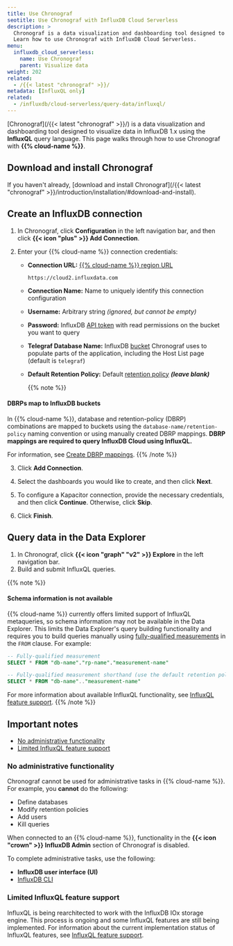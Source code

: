 ```yaml
---
title: Use Chronograf
seotitle: Use Chronograf with InfluxDB Cloud Serverless
description: >
  Chronograf is a data visualization and dashboarding tool designed to visualize data in InfluxDB 1.x.
  Learn how to use Chronograf with InfluxDB Cloud Serverless.
menu:
  influxdb_cloud_serverless:
    name: Use Chronograf
    parent: Visualize data
weight: 202
related:
  - /{{< latest "chronograf" >}}/
metadata: [InfluxQL only]
related:
  - /influxdb/cloud-serverless/query-data/influxql/
---
```


[Chronograf](/{{< latest "chronograf" >}}/) is a data visualization and dashboarding
tool designed to visualize data in InfluxDB 1.x using the **InfluxQL** query language.
This page walks through how to use Chronograf with **{{% cloud-name %}}**.

## Download and install Chronograf

If you haven't already, [download and install Chronograf](/{{< latest "chronograf" >}}/introduction/installation/#download-and-install).

## Create an InfluxDB connection

1. In Chronograf, click **Configuration** in the left navigation bar,
   and then click **{{< icon "plus" >}} Add Connection**.
2. Enter your {{% cloud-name %}} connection credentials:

    - **Connection URL:** [{{% cloud-name %}} region URL](/influxdb/cloud-serverless/reference/regions/)

      ```
      https://cloud2.influxdata.com
      ```

    - **Connection Name:** Name to uniquely identify this connection configuration
    - **Username:** Arbitrary string _(ignored, but cannot be empty)_
    - **Password:** InfluxDB [API token](/influxdb/cloud-serverless/admin/tokens/)
      with read permissions on the bucket you want to query
    - **Telegraf Database Name:** InfluxDB [bucket](/influxdb/cloud-serverless/admin/buckets/)
      Chronograf uses to populate parts of the application, including the Host List page (default is `telegraf`)
    - **Default Retention Policy:** Default [retention policy](/influxdb/cloud-serverless/reference/glossary/#retention-policy-rp)
      _**(leave blank)**_

        {{% note %}}
#### DBRPs map to InfluxDB buckets

In {{% cloud-name %}}, database and retention-policy (DBRP) combinations
are mapped to buckets using the `database-name/retention-policy` naming convention
or using manually created DBRP mappings.
**DBRP mappings are required to query InfluxDB Cloud using InfluxQL.**

For information, see [Create DBRP mappings](/influxdb/cloud-serverless/query-data/influxql/dbrp/).
      {{% /note %}}

3. Click **Add Connection**.
4. Select the dashboards you would like to create, and then click **Next**.
5. To configure a Kapacitor connection, provide the necessary credentials,
   and then click **Continue**. Otherwise, click **Skip**.

   <!-- <!-- _For information about using Kapacitor with InfluxDB Cloud or InfluxDB OSS {{< current-version >}}, -->
   <!-- see [Use Kapacitor with InfluxDB](/influxdb/v2.7/tools/kapacitor/)._ -->

6. Click **Finish**.

## Query data in the Data Explorer

1. In Chronograf, click **{{< icon "graph" "v2" >}} Explore** in the left navigation bar.
2. Build and submit InfluxQL queries.

{{% note %}}
#### Schema information is not available

{{% cloud-name %}} currently offers limited support of InfluxQL metaqueries, so
schema information may not be available in the Data Explorer.
This limits the Data Explorer's query building functionality and requires you to
build queries manually using
[fully-qualified measurements](/influxdb/cloud-serverless/reference/influxql/select/#fully-qualified-measurement)
in the `FROM` clause. For example:

```sql
-- Fully-qualified measurement
SELECT * FROM "db-name"."rp-name"."measurement-name"

-- Fully-qualified measurement shorthand (use the default retention policy)
SELECT * FROM "db-name".."measurement-name"
```

For more information about available InfluxQL functionality, see
[InfluxQL feature support](/influxdb/cloud-serverless/reference/influxql/feature-support/).
{{% /note %}}

## Important notes

- [No administrative functionality](#no-administrative-functionality)
- [Limited InfluxQL feature support](#limited-influxql-feature-support)

### No administrative functionality

Chronograf cannot be used for administrative tasks in {{% cloud-name %}}.
For example, you **cannot** do the following:

- Define databases
- Modify retention policies
- Add users
- Kill queries

When connected to an {{% cloud-name %}}, functionality in the
**{{< icon "crown" >}} InfluxDB Admin** section of Chronograf is disabled.

To complete administrative tasks, use the following:

- **InfluxDB user interface (UI)**
- [InfluxDB CLI](/influxdb/cloud-serverless/reference/cli/influx/)

### Limited InfluxQL feature support

InfluxQL is being rearchitected to work with the InfluxDB IOx storage engine.
This process is ongoing and some InfluxQL features are still being implemented.
For information about the current implementation status of InfluxQL features,
see [InfluxQL feature support](/influxdb/cloud-serverless/reference/influxql/feature-support/).
